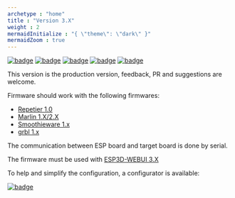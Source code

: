```yaml
---
archetype : "home"
title : "Version 3.X"
weight : 2
mermaidInitialize : "{ \"theme\": \"dark\" }"
mermaidZoom : true
---
```


[![badge](https://img.shields.io/badge/ESP3D-3.X_alpha-red?style=plastic&logo=github)](https://github.com/luc-github/ESP3D/tree/3.0)
[![badge](https://img.shields.io/github/commit-activity/y/luc-github/ESP3D/3.0?style=plastic)](https://github.com/luc-github/ESP3D/tree/3.0)
[![badge](https://img.shields.io/github/last-commit/luc-github/ESP3D/3.0?style=plastic)](https://github.com/luc-github/ESP3D/tree/3.0)
[![badge](https://github.com/luc-github/ESP3D/workflows/build-ci/badge.svg)](https://github.com/luc-github/ESP3D/actions/workflows/build.yml)
[![badge](https://img.shields.io/discord/752822148795596940?color=blue&label=discord-esp3d&logo=discord)](https://discord.gg/Z4ujTwE)  

This version is the production version, feedback, PR and suggestions are welcome.

Firmware should work with the following firmwares: 

* [Repetier 1.0](https://www.repetier.com/documentation/repetier-firmware/)
* [Marlin 1.X/2.X](https://marlinfw.org/)
* [Smoothieware 1.x](https://smoothieware.org/)
* [grbl 1.x](https://github.com/gnea/grbl) 

The communication between ESP board and target board is done by serial. 

The firmware must be used with [ESP3D-WEBUI 3.X](/ESP3D-WebUI/Version_3.x/)

To help and simplify the configuration, a configurator is available:  

[![badge](https://img.shields.io/badge/ESP3D-Configurator-red?plastic&logo=preact)](https://luc-github.github.io/)

